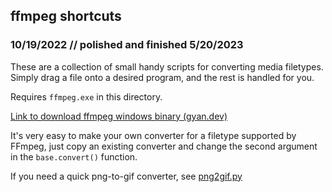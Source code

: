 ## ffmpeg shortcuts
### 10/19/2022 // polished and finished 5/20/2023

These are a collection of small handy scripts for converting media filetypes. Simply drag a file onto a desired program, and the rest is handled for you.

Requires `ffmpeg.exe` in this directory.

[Link to download ffmpeg windows binary (gyan.dev)](https://www.gyan.dev/ffmpeg/builds/ffmpeg-git-essentials.7z)

It's very easy to make your own converter for a filetype supported by FFmpeg, just copy an existing converter and change the second argument in the `base.convert()` function.

If you need a quick png-to-gif converter, see [png2gif.py](pngtogif/readme.md)
